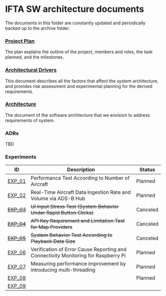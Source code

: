 # IFTA SW architecture documents

The documents in this folder are constantly updated and periodically backed up to the archive folder.

### [Project Plan](./project-plan.md)

The plan explains the outline of the project, members and roles, the task planned, and the milestones.

### [Architectural Drivers](./architectural-drivers.md)

This document describes all the factors that affect the system architecture, and provides risk assessment and experimental planning for the derived requirements.

### [Architecture](./architecture.md)

The document of the software architecture that we envision to address requirements of system.

### ADRs

TBD

### Experiments

| ID                                                 | Description                                                  | Status   |
| -------------------------------------------------- | ------------------------------------------------------------ | -------- |
| [EXP_01](./experiments/exp01-aircraft-number.md)   | Performance Test According to Number of Aircraft             | Planned  |
| [EXP_02](./experiments/exp02-ingestion-rate.md)    | Real-Time Aircraft Data Ingestion Rate and Volume via ADS-B Hub | Planned  |
| [~~EXP_03~~](./experiments/exp03-stress-input.md)  | ~~UI Input Stress Test (System Behavior Under Rapid Button Clicks)~~ | Canceled |
| [~~EXP_04~~](./experiments/exp04-map-api.md)       | ~~API Key Requirement and Limitation Test for Map Providers~~ | Canceled |
| [~~EXP_05~~](./experiments/exp05-playback-size.md) | ~~System Behavior Test According to Playback Data Size~~     | Canceled |
| [EXP_06](./experiments/exp06-pi-operation.md)      | Verification of Error Cause Reporting and Connectivity Monitoring for Raspberry Pi | Planned  |
| [EXP_07](./experiments/exp07-multi-thread.md)      | Measuring performance improvement by introducing multi-threading | Planned  |
| [EXP_08](./experiments/exp08-big-query.md)         |                                                              | Planned  |
| [EXP_09](./experiments/exp09-new-map.md)           |                                                              |          |
